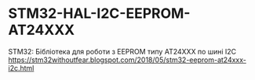 # STM32-HAL-I2C-EEPROM-AT24XXX
STM32: Бібліотека для роботи з EEPROM типу AT24XXX по шині I2C
https://stm32withoutfear.blogspot.com/2018/05/stm32-eeprom-at24xxx-i2c.html
